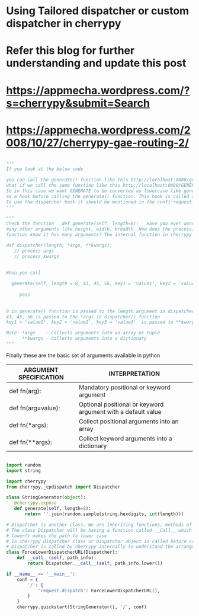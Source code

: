 # Using Tailored dispatcher or custom dispatcher in cherrypy

# Refer this blog for further understanding and update this post

# https://appmecha.wordpress.com/?s=cherrypy&submit=Search
# https://appmecha.wordpress.com/2008/10/27/cherrypy-gae-routing-2/

```python

"""
If you look at the below code

you can call the generate() function like this http://localhost:8080/generate?length=10
what if we call the same function like this http://localhost:8080/GENERATE?length=8  (GENERATE in capital letters).
So in this case we want GENERATE to be converted as lowercase like generate. So before invoking the URL /generate another function should be called
as a hook before calling the generate() function. This hook is called a dispatcher in cherrypy which is runs prior to running the generate() function.
To use the dispatcher hook it should be mentioned in the conf{'request.dispatch': ForceLowerDispatcherURL()}
"""

"""
Check the function   def generate(self, length=8):   Have you ever wondered how does this function gets processed? This function has a single argument which is length and what if it has 
many other arguments like height, width, breadth. How does the processing function understand that it has only a single argument and if there are many arguments how does the processing
function know it has many arguments? The internal function in cherrypy which processes the generate() function is called as dispatcher. An example of dispatcher() function can be shown like this

def dispatcher(length, *args, **kwargs):
   // process args
   // process kwargs
   
   
When you call 

  generate(self, length = 8, 43, 45, 56, key1 = 'value1', key2 = 'value2', key3 = 'value3'):
  
     pass
     
  
8 in generate() function is passed to the length argument in dispatcher() function 
43, 45, 56 is passed to the *args in dispatcher() function
key1 = 'value1', key2 = 'value2', key3 = 'value3'  is passed to **kwargs in dispatcher() function

Note: *args    - Collects arguments into an array or tuple
      **kwargs - Collects arguments into a dictionary
"""

```

Finally these are the basic set of arguments available in python



| ARGUMENT SPECIFICATION | INTERPRETATION                                               |
|------------------------|--------------------------------------------------------------|
| def fn(arg):           | Mandatory positional or keyword argument                     |
| def fn(arg=value):     | Optional positional or keyword argument with a default value |
| def fn(*args):         | Collect positional arguments into an array                   |
| def fn(**args):        | Collect keyword arguments into a dictionary                  |


```python

import random
import string

import cherrypy
from cherrypy._cpdispatch import Dispatcher

class StringGenerator(object):
   @cherrypy.expose
   def generate(self, length=8):
       return ''.join(random.sample(string.hexdigits, int(length)))

# Dispatcher is another class. We are inheriting functions, methods of Dispatcher in our custom class ForceLowerDispatcherURL.
# The class Dispatcher will be having a function called __Call__ which takes the parameter path_info. path_info contains the URL which the user enters in the browser i.e /generate
# lower() makes the path to lower case
# In cherrypy Dispatcher class or Dispatcher object is called before calling the page handler i.e dispatcher is called before calling the generate page handler.
# Dispatcher is called by cherrypy internally to understand the arrangment of handlers, to understand the config entried which are passed to every handler etc
class ForceLowerDispatcherURL(Dispatcher):
    def __call__(self, path_info):
        return Dispatcher.__call__(self, path_info.lower())

if __name__ == '__main__':
    conf = {
        '/': {
            'request.dispatch': ForceLowerDispatcherURL(),
        }
    }
    cherrypy.quickstart(StringGenerator(), '/', conf)
    
```